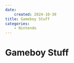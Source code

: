 ```yaml
---
date: 
    created: 2024-10-30
title: Gameboy Stuff
categories:
    - Nintendo
---
```

# Gameboy Stuff